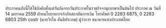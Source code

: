 ประกาศฉบับนี้ให้ใช้บังคับตั้งแต่วันถัดจากวันประกาศในราชกิจจานุเบกษาเป็นต้นไป
ประกาศ ณ วันที่ 14 มกราคม 2559
ฝ่ายนโยบายการก้ากับสถาบันการเงิน
โทรศัพท์ 0 2283 6875, 0 2283 6803
25th costr
(นายวิรไท สันติประภพ)
ผู้ว่าการ
ธนาคารแห่งประเทศไทย
